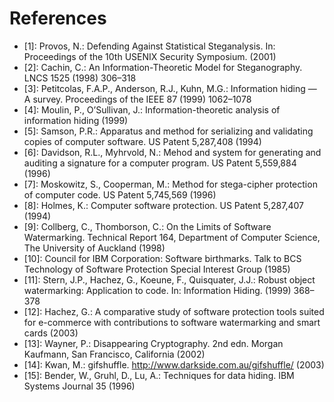 # References

- <span id="bib-1">[1]</span>: Provos, N.: Defending Against Statistical Steganalysis. In: Proceedings of the 10th USENIX Security Symposium. (2001)
- <span id="bib-2">[2]</span>: Cachin, C.: An Information-Theoretic Model for Steganography. LNCS 1525 (1998) 306–318
- <span id="bib-3">[3]</span>: Petitcolas, F.A.P., Anderson, R.J., Kuhn, M.G.: Information hiding — A survey. Proceedings of the IEEE 87 (1999) 1062–1078
- <span id="bib-4">[4]</span>: Moulin, P., O’Sullivan, J.: Information-theoretic analysis of information hiding (1999)
- <span id="bib-5">[5]</span>: Samson, P.R.: Apparatus and method for serializing and validating copies of computer software. US Patent 5,287,408 (1994)
- <span id="bib-6">[6]</span>: Davidson, R.L., Myhrvold, N.: Mehod and system for generating and auditing a signature for a computer program. US Patent 5,559,884 (1996)
- <span id="bib-7">[7]</span>: Moskowitz, S., Cooperman, M.: Method for stega-cipher protection of computer code. US Patent 5,745,569 (1996)
- <span id="bib-8">[8]</span>: Holmes, K.: Computer software protection. US Patent 5,287,407 (1994)
- <span id="bib-9">[9]</span>: Collberg, C., Thomborson, C.: On the Limits of Software Watermarking. Technical Report 164, Department of Computer Science, The University of Auckland (1998)
- <span id="bib-10">[10]</span>: Council for IBM Corporation: Software birthmarks. Talk to BCS Technology of Software Protection Special Interest Group (1985)
- <span id="bib-11">[11]</span>: Stern, J.P., Hachez, G., Koeune, F., Quisquater, J.J.: Robust object watermarking: Application to code. In: Information Hiding. (1999) 368–378
- <span id="bib-12">[12]</span>: Hachez, G.: A comparative study of software protection tools suited for e-commerce with contributions to software watermarking and smart cards (2003)
- <span id="bib-13">[13]</span>: Wayner, P.: Disappearing Cryptography. 2nd edn. Morgan Kaufmann, San Francisco, California (2002)
- <span id="bib-14">[14]</span>: Kwan, M.: gifshuffle. http://www.darkside.com.au/gifshuffle/ (2003)
- <span id="bib-15">[15]</span>: Bender, W., Gruhl, D., Lu, A.: Techniques for data hiding. IBM Systems Journal 35 (1996)
